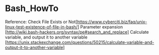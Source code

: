 # Bash_HowTo

Reference:
Check File Exists or Not[https://www.cyberciti.biz/faq/unix-linux-test-existence-of-file-in-bash/]
Parameter expansion [http://wiki.bash-hackers.org/syntax/pe#search_and_replace]
Calculate variable, and output it to another variable [https://unix.stackexchange.com/questions/50215/calculate-variable-and-output-it-to-another-variable]
